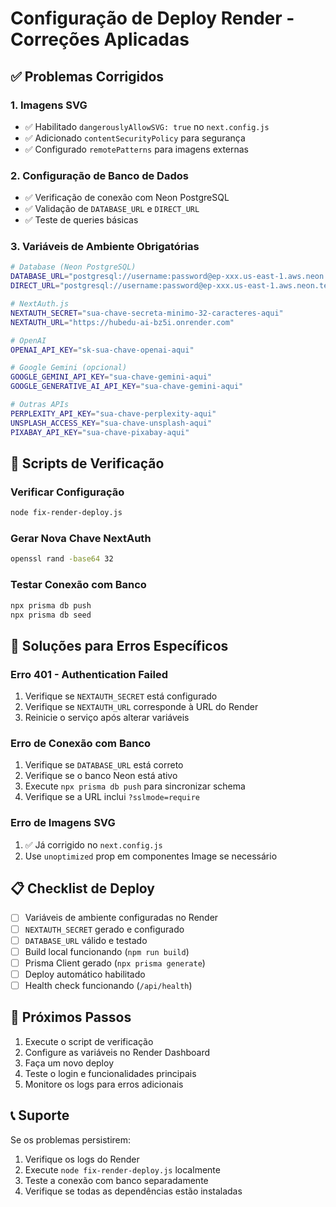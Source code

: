 # Configuração de Deploy Render - Correções Aplicadas

## ✅ Problemas Corrigidos

### 1. **Imagens SVG**
- ✅ Habilitado `dangerouslyAllowSVG: true` no `next.config.js`
- ✅ Adicionado `contentSecurityPolicy` para segurança
- ✅ Configurado `remotePatterns` para imagens externas

### 2. **Configuração de Banco de Dados**
- ✅ Verificação de conexão com Neon PostgreSQL
- ✅ Validação de `DATABASE_URL` e `DIRECT_URL`
- ✅ Teste de queries básicas

### 3. **Variáveis de Ambiente Obrigatórias**
```bash
# Database (Neon PostgreSQL)
DATABASE_URL="postgresql://username:password@ep-xxx.us-east-1.aws.neon.tech/neondb?sslmode=require"
DIRECT_URL="postgresql://username:password@ep-xxx.us-east-1.aws.neon.tech/neondb?sslmode=require"

# NextAuth.js
NEXTAUTH_SECRET="sua-chave-secreta-minimo-32-caracteres-aqui"
NEXTAUTH_URL="https://hubedu-ai-bz5i.onrender.com"

# OpenAI
OPENAI_API_KEY="sk-sua-chave-openai-aqui"

# Google Gemini (opcional)
GOOGLE_GEMINI_API_KEY="sua-chave-gemini-aqui"
GOOGLE_GENERATIVE_AI_API_KEY="sua-chave-gemini-aqui"

# Outras APIs
PERPLEXITY_API_KEY="sua-chave-perplexity-aqui"
UNSPLASH_ACCESS_KEY="sua-chave-unsplash-aqui"
PIXABAY_API_KEY="sua-chave-pixabay-aqui"
```

## 🔧 Scripts de Verificação

### Verificar Configuração
```bash
node fix-render-deploy.js
```

### Gerar Nova Chave NextAuth
```bash
openssl rand -base64 32
```

### Testar Conexão com Banco
```bash
npx prisma db push
npx prisma db seed
```

## 🚨 Soluções para Erros Específicos

### Erro 401 - Authentication Failed
1. Verifique se `NEXTAUTH_SECRET` está configurado
2. Verifique se `NEXTAUTH_URL` corresponde à URL do Render
3. Reinicie o serviço após alterar variáveis

### Erro de Conexão com Banco
1. Verifique se `DATABASE_URL` está correto
2. Verifique se o banco Neon está ativo
3. Execute `npx prisma db push` para sincronizar schema
4. Verifique se a URL inclui `?sslmode=require`

### Erro de Imagens SVG
1. ✅ Já corrigido no `next.config.js`
2. Use `unoptimized` prop em componentes Image se necessário

## 📋 Checklist de Deploy

- [ ] Variáveis de ambiente configuradas no Render
- [ ] `NEXTAUTH_SECRET` gerado e configurado
- [ ] `DATABASE_URL` válido e testado
- [ ] Build local funcionando (`npm run build`)
- [ ] Prisma Client gerado (`npx prisma generate`)
- [ ] Deploy automático habilitado
- [ ] Health check funcionando (`/api/health`)

## 🎯 Próximos Passos

1. Execute o script de verificação
2. Configure as variáveis no Render Dashboard
3. Faça um novo deploy
4. Teste o login e funcionalidades principais
5. Monitore os logs para erros adicionais

## 📞 Suporte

Se os problemas persistirem:
1. Verifique os logs do Render
2. Execute `node fix-render-deploy.js` localmente
3. Teste a conexão com banco separadamente
4. Verifique se todas as dependências estão instaladas
